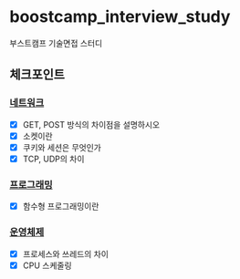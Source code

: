 # boostcamp_interview_study
부스트캠프 기술면접 스터디

## 체크포인트

### [네트워크](network.md)
- [X] GET, POST 방식의 차이점을 설명하시오
- [X] 소켓이란
- [X] 쿠키와 세션은 무엇인가
- [X] TCP, UDP의 차이

### [프로그래밍](programming.md)
- [X] 함수형 프로그래밍이란

### [운영체제](os.md)
- [X] 프로세스와 쓰레드의 차이
- [X] CPU 스케줄링
